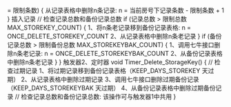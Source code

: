 ﻿<?php

触发器1、插入记录
bool Insert_StoreKey(int nStoreLimit, StoreKey_t& tKey)
{
	// 插入记录
	if (当前房号下记录条数 >= 限制条数)
	{
		从记录表格中删除n条记录: n = 当前房号下记录条数 - 限制条数 + 1
	}
	插入记录

	// 检查记录总数和备份记录总数
	if (记录总数 > 限制总数 MAX_STOREKEY_COUNT)
	{
		1、将n条老记录移到备份记录表格: n = ONCE_DELETE_STOREKEY_COUNT
		2、从记录表格中删除n条老记录
	}
	if (备份记录总数 > 限制备份总数 MAX_STOREKEYBAK_COUNT)
	{
		1、调用七牛接口删除n条老记录: n = ONCE_DELETE_STOREKEYBAK_COUNT
		2、从备份记录表格中删除n条老记录
	}
}

触发器2、定时器
void Timer_Delete_StorageKey()
{
	// 检查过期记录
	1、将过期记录移到备份记录表格（KEEP_DAYS_STOREKEY 天过期）
	2、从记录表格中删除过期记录
	
	3、调用七牛接口删除过期备份记录（KEEP_DAYS_STOREKEYBAK 天过期）
	4、从备份记录表格中删除过期备份记录

	// 检查记录总数和备份记录总数: 该操作可与触发器1中共用
}
